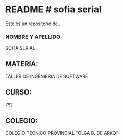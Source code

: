 # README # sofia serial
Este es un repositorio de...

### NOMBRE Y APELLIDO: ###
SOFIA SERIAL

## MATERIA: ##
TALLER DE INGENIERIA DE SOFTWARE

## CURSO: ##
7º2

## COLEGIO: ##
COLEGIO TECNICO PROVINCIAL "OLGA B. DE ARKO"
